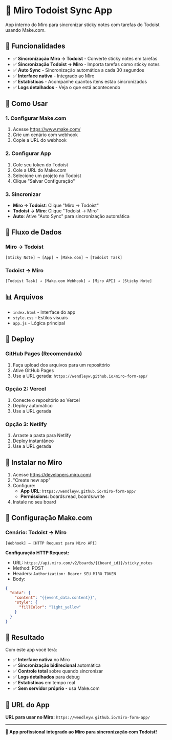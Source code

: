 # 🔄 Miro Todoist Sync App

App interno do Miro para sincronizar sticky notes com tarefas do Todoist usando Make.com.

## 🚀 Funcionalidades

- ✅ **Sincronização Miro → Todoist** - Converte sticky notes em tarefas
- ✅ **Sincronização Todoist → Miro** - Importa tarefas como sticky notes  
- ✅ **Auto Sync** - Sincronização automática a cada 30 segundos
- ✅ **Interface nativa** - Integrado ao Miro
- ✅ **Estatísticas** - Acompanhe quantos itens estão sincronizados
- ✅ **Logs detalhados** - Veja o que está acontecendo

## 🔧 Como Usar

### 1. **Configurar Make.com**
1. Acesse https://www.make.com/
2. Crie um cenário com webhook
3. Copie a URL do webhook

### 2. **Configurar App**
1. Cole seu token do Todoist
2. Cole a URL do Make.com
3. Selecione um projeto no Todoist
4. Clique "Salvar Configuração"

### 3. **Sincronizar**
- **Miro → Todoist**: Clique "Miro → Todoist"
- **Todoist → Miro**: Clique "Todoist → Miro"
- **Auto**: Ative "Auto Sync" para sincronização automática

## 🎯 Fluxo de Dados

### **Miro → Todoist**
```
[Sticky Note] → [App] → [Make.com] → [Todoist Task]
```

### **Todoist → Miro**
```
[Todoist Task] → [Make.com Webhook] → [Miro API] → [Sticky Note]
```

## 📊 Arquivos

- `index.html` - Interface do app
- `style.css` - Estilos visuais
- `app.js` - Lógica principal

## 🔗 Deploy

### **GitHub Pages (Recomendado)**
1. Faça upload dos arquivos para um repositório
2. Ative GitHub Pages
3. Use a URL gerada: `https://wendleyw.github.io/miro-form-app/`

### **Opção 2: Vercel**
1. Conecte o repositório ao Vercel
2. Deploy automático
3. Use a URL gerada

### **Opção 3: Netlify**
1. Arraste a pasta para Netlify
2. Deploy instantâneo
3. Use a URL gerada

## 🎨 Instalar no Miro

1. Acesse https://developers.miro.com/
2. "Create new app"
3. Configure:
   - **App URL**: `https://wendleyw.github.io/miro-form-app/`
   - **Permissions**: boards:read, boards:write
4. Instale no seu board

## 🔧 Configuração Make.com

### **Cenário: Todoist → Miro**
```
[Webhook] → [HTTP Request para Miro API]
```

**Configuração HTTP Request:**
- URL: `https://api.miro.com/v2/boards/{{board_id}}/sticky_notes`
- Method: POST
- Headers: `Authorization: Bearer SEU_MIRO_TOKEN`
- Body:
```json
{
  "data": {
    "content": "{{event_data.content}}",
    "style": {
      "fillColor": "light_yellow"
    }
  }
}
```

## 🎉 Resultado

Com este app você terá:

- ✅ **Interface nativa** no Miro
- ✅ **Sincronização bidirecional** automática
- ✅ **Controle total** sobre quando sincronizar
- ✅ **Logs detalhados** para debug
- ✅ **Estatísticas** em tempo real
- ✅ **Sem servidor próprio** - usa Make.com

## 📱 URL do App

**URL para usar no Miro:** `https://wendleyw.github.io/miro-form-app/`

---

**🚀 App profissional integrado ao Miro para sincronização com Todoist!**
